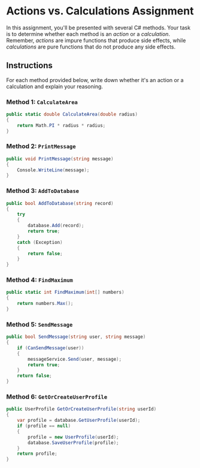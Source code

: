 # Actions vs. Calculations Assignment

In this assignment, you'll be presented with several C# methods. Your task is to determine whether each method is an *action* or a *calculation*. Remember, *actions* are impure functions that produce side effects, while *calculations* are pure functions that do not produce any side effects.

## Instructions

For each method provided below, write down whether it's an action or a calculation and explain your reasoning.

### Method 1: `CalculateArea`

```csharp
public static double CalculateArea(double radius)
{
    return Math.PI * radius * radius;
}
```

### Method 2: `PrintMessage`

```csharp
public void PrintMessage(string message)
{
    Console.WriteLine(message);
}
```

### Method 3: `AddToDatabase`

```csharp
public bool AddToDatabase(string record)
{
    try
    {
        database.Add(record);
        return true;
    }
    catch (Exception)
    {
        return false;
    }
}
```

### Method 4: `FindMaximum`

```csharp
public static int FindMaximum(int[] numbers)
{
    return numbers.Max();
}
```

### Method 5: `SendMessage`

```csharp
public bool SendMessage(string user, string message)
{
    if (CanSendMessage(user))
    {
        messageService.Send(user, message);
        return true;
    }
    return false;
}
```


### Method 6: `GetOrCreateUserProfile`

```csharp
public UserProfile GetOrCreateUserProfile(string userId)
{
    var profile = database.GetUserProfile(userId);
    if (profile == null)
    {
        profile = new UserProfile(userId);
        database.SaveUserProfile(profile);
    }
    return profile;
}
```